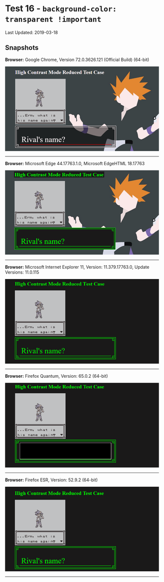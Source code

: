 # Test 16 - `background-color: transparent !important`
Last Updated: 2019-03-18

## Snapshots
**Browser:** Google Chrome, Version 72.0.3626.121 (Official Build) (64-bit)

![Chrome Snapshot](/16-transparent%20!important/snapshots/GoogleChrome.png)
___
**Browser:** Microsoft Edge 44.17763.1.0, Microsoft EdgeHTML 18.17763

![Edge Snapshot](/16-transparent%20!important/snapshots/MicrosoftEdge_HCM.png)
___
**Browser:** Microsoft Internet Explorer 11, Version: 11.379.17763.0, Update Versions: 11.0.115

![Internet Explorer Snapshot](/16-transparent%20!important/snapshots/InternetExplorer_HCM.png)
___
**Browser:** Firefox Quantum, Version: 65.0.2 (64-bit)

![Firefox Quantum Snapshot](/16-transparent%20!important/snapshots/FirefoxQuantum_HCM.png)
___
**Browser:** Firefox ESR, Version: 52.9.2 (64-bit)

![Firefox ESR Snapshot](/16-transparent%20!important/snapshots/FirefoxESR_HCM.png)
___

